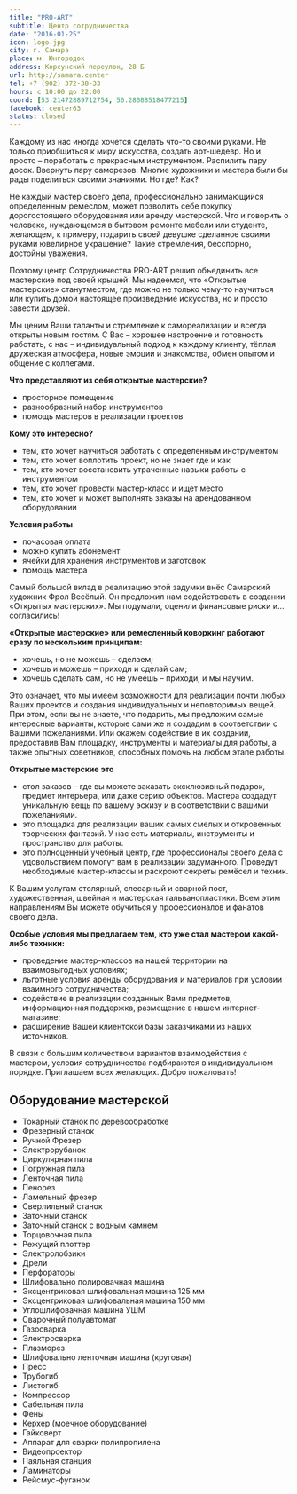 ```yaml
---
title: "PRO-ART"
subtitle: Центр сотрудничества
date: "2016-01-25"
icon: logo.jpg
city: г. Самара
place: м. Юнгородок
address: Корсунский переулок, 28 Б
url: http://samara.center
tel: +7 (902) 372-38-33
hours: c 10:00 до 22:00
coord: [53.21472889712754, 50.28088518477215]
facebook: center63
status: closed
---
```


Каждому из нас иногда хочется сделать что-то своими руками. Не только приобщиться к миру искусства, создать арт-шедевр. Но и просто – поработать с прекрасным инструментом. Распилить пару досок. Ввернуть пару саморезов. Многие художники и мастера были бы рады поделиться своими знаниями. Но где? Как?

Не каждый мастер своего дела, профессионально занимающийся определенным ремеслом, может позволить себе покупку дорогостоящего оборудования или аренду мастерской. Что и говорить о человеке, нуждающемся в бытовом ремонте мебели или студенте, желающем, к примеру, подарить своей девушке сделанное своими руками ювелирное украшение? Такие стремления, бесспорно, достойны уважения.

Поэтому центр Сотрудничества PRO-ART решил объединить все мастерские под своей крышей. Мы надеемся, что «Открытые мастерские» станутместом, где можно не только чему-то научиться или купить домой настоящее произведение искусства, но и просто завести друзей.

Мы ценим Ваши таланты и стремление к самореализации и всегда открыты новым гостям. С Вас – хорошее настроение и готовность работать, с нас – индивидуальный подход к каждому клиенту, тёплая дружеская атмосфера, новые эмоции и знакомства, обмен опытом и общение с коллегами.

**Что представляют из себя открытые мастерские?**

- просторное помещение
- разнообразный набор инструментов
- помощь мастеров в реализации проектов

**Кому это интересно?**

- тем, кто хочет научиться работать с определенным инструментом
- тем, кто хочет воплотить проект, но не знает где и как
- тем, кто хочет восстановить утраченные навыки работы с инструментом
- тем, кто хочет провести мастер-класс и ищет место
- тем, кто хочет и может выполнять заказы на арендованном оборудовании

**Условия работы**

- почасовая оплата
- можно купить абонемент
- ячейки для хранения инструментов и заготовок
- помощь мастера

Самый большой вклад в реализацию этой задумки внёс Самарский художник Фрол Весёлый. Он предложил нам содействовать в создании «Открытых мастерских». Мы подумали, оценили финансовые риски и… согласились!

**«Открытые мастерские» или ремесленный коворкинг работают сразу по нескольким принципам:**

- хочешь, но не можешь – сделаем;
- хочешь и можешь – приходи и сделай сам;
- хочешь сделать сам, но не умеешь – приходи, и мы научим.

Это означает, что мы имеем возможности для реализации почти любых Ваших проектов и создания индивидуальных и неповторимых вещей. При этом, если вы не знаете, что подарить, мы предложим самые интересные варианты, которые сами же и создадим в соответствии с Вашими пожеланиями. Или окажем содействие в их создании, предоставив Вам площадку, инструменты и материалы для работы, а также опытных советников, способных помочь на любом этапе работы.

**Открытые мастерские это**

- стол заказов – где вы можете заказать эксклюзивный подарок, предмет интерьера, или даже серию объектов. Мастера создадут уникальную вещь по вашему эскизу и в соответствии с вашими пожеланиями.
- это площадка для реализации ваших самых смелых и откровенных творческих фантазий. У нас есть материалы, инструменты и пространство для работы.
- это полноценный учебный центр, где профессионалы своего дела с удовольствием помогут вам в реализации задуманного. Проведут необходимые мастер-классы и раскроют секреты ремёсел и техник.

К Вашим услугам столярный, слесарный и сварной пост, художественная, швейная и мастерская гальванопластики. Всем этим направлениям Вы можете обучиться у профессионалов и фанатов своего дела.

**Особые условия мы предлагаем тем, кто уже стал мастером какой-либо техники:**

- проведение мастер-классов на нашей территории на взаимовыгодных условиях;
- льготные условия аренды оборудования и материалов при условии взаимного сотрудничества;
- содействие в реализации созданных Вами предметов, информационная поддержка, размещение в нашем интернет-магазине;
- расширение Вашей клиентской базы заказчиками из наших источников.

В связи с большим количеством вариантов взаимодействия с мастером, условия сотрудничества подбираются в индивидуальном порядке. Приглашаем всех желающих. Добро пожаловать!

## Оборудование мастерской

- Токарный станок по деревообработке
- Фрезерный станок
- Ручной Фрезер
- Электрорубанок
- Циркулярная пила
- Погружная пила
- Ленточная пила
- Пенорез
- Ламельный фрезер
- Сверлильный станок
- Заточный станок
- Заточный станок с водным камнем
- Торцовочная пила
- Режущий плоттер
- Электролобзики
- Дрели
- Перфораторы
- Шлифовально полировачная машина
- Эксцентриковая шлифовальная машина 125 мм
- Эксцентриковая шлифовальная машина 150 мм
- Углошлифовачная машина УШМ
- Сварочный полуавтомат
- Газосварка
- Электросварка
- Плазморез
- Шлифовально ленточная машина (круговая)
- Пресс
- Трубогиб
- Листогиб
- Компрессор
- Сабельная пила
- Фены
- Керхер (моечное оборудование)
- Гайковерт
- Аппарат для сварки полипропилена
- Видеопроектор
- Паяльная станция
- Ламинаторы
- Рейсмус-фуганок
